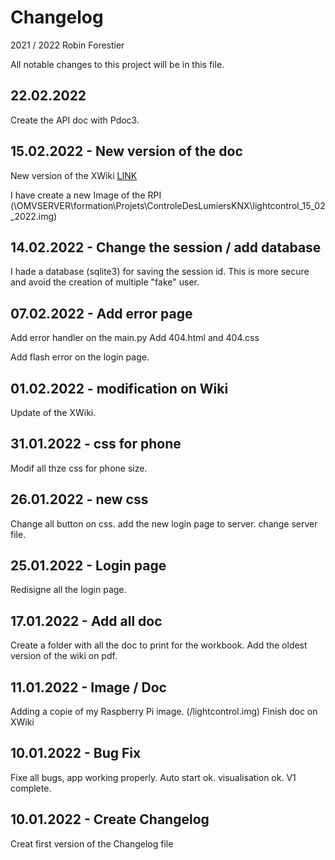 # Changelog #

2021 / 2022  Robin Forestier

All notable changes to this project will be in this file.

## 22.02.2022 ##

Create the API doc with Pdoc3.

## 15.02.2022 - New version of the doc ##

New version of the XWiki [LINK](https://xwiki.serverelo.org/xwiki/bin/view/Centre%20de%20Formation%20ELO/Projets/Controle%20des%20lumières%20KNX/)

I have create a new Image of the RPI 
(\\OMVSERVER\formation\Projets\ControleDesLumiersKNX\lightcontrol_15_02_2022.img)

## 14.02.2022 - Change the session / add database ##

I hade a database (sqlite3) for saving the session id.
This is more secure and avoid the creation of multiple "fake" user.

## 07.02.2022 - Add error page ##

Add error handler on the main.py 
Add 404.html and 404.css

Add flash error on the login page.

## 01.02.2022 - modification on Wiki ##

Update of the XWiki.

## 31.01.2022 - css for phone ##

Modif all thze css for phone size.

## 26.01.2022 - new css ##

Change all button on css.
add the new login page to server.
change server file.

## 25.01.2022 - Login page ##

Redisigne all the login page.

## 17.01.2022 - Add all doc ##

Create a folder with all the doc to print for the workbook.
Add the oldest version of the wiki on pdf.

## 11.01.2022 - Image / Doc ##

Adding a copie of my Raspberry Pi image. (/lightcontrol.img)
Finish doc on XWiki

## 10.01.2022 - Bug Fix ##

Fixe all bugs, app working properly.
Auto start ok.
visualisation ok.
V1 complete.

## 10.01.2022 - Create Changelog ##

Creat first version of the Changelog file
